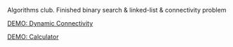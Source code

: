 Algorithms club. Finished binary search & linked-list & connectivity problem

[DEMO: Dynamic Connectivity](https://algorithms-club-1eb9.github.io/algorithm-ilchenko/dynamic-connectivity/index.html)

[DEMO: Calculator](https://algorithms-club-1eb9.github.io/algorithm-ilchenko/calculator/index.html)
